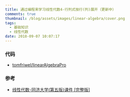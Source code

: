 ```yaml
---
title: 通过编程来学习线性代数4-行列式按行(列)展开（更新中）
comments: true
thumbnail: /blog/assets/images/linear-algebra/cover.png
tags:
  - 基础知识
  - 线性代数
date: 2018-09-07 10:07:17
---
```


### 代码

- [tomfriwel/linearAlgebraPro](https://github.com/tomfriwel/linearAlgebraPro)

### 参考

- [线性代数-同济大学(第五版)课件 [完整版]](https://wenku.baidu.com/view/e3efed47fe4733687e21aafd?pn=51)